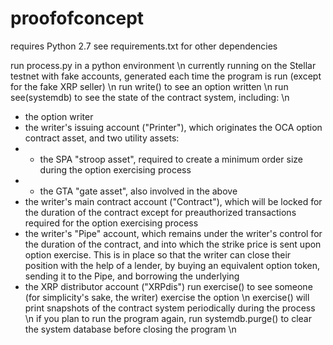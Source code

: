 # proofofconcept
requires Python 2.7
see requirements.txt for other dependencies

run process.py in a python environment \n
currently running on the Stellar testnet with fake accounts, generated each time the program is run (except for the fake XRP seller) \n
run write() to see an option written \n
run see(systemdb) to see the state of the contract system, including: \n
- the option writer
- the writer's issuing account ("Printer"), which originates the OCA option contract asset, and two utility assets:
- - the SPA "stroop asset", required to create a minimum order size during the option exercising process
- - the GTA "gate asset", also involved in the above
- the writer's main contract account ("Contract"), which will be locked for the duration of the contract except for preauthorized transactions required for the option exercising process
- the writer's "Pipe" account, which remains under the writer's control for the duration of the contract, and into which the strike price is sent upon option exercise. This is in place so that the writer can close their position with the help of a lender, by buying an equivalent option token, sending it to the Pipe, and borrowing the underlying 
- the XRP distributor account ("XRPdis")
run exercise() to see someone (for simplicity's sake, the writer) exercise the option \n
exercise() will print snapshots of the contract system periodically during the process \n
if you plan to run the program again, run systemdb.purge() to clear the system database before closing the program \n
